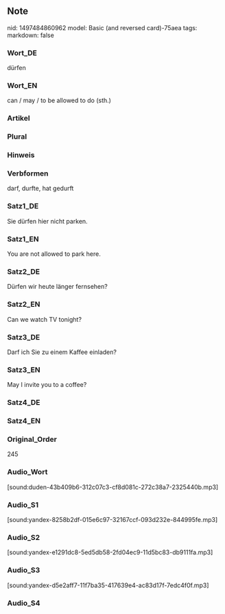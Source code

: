 ## Note
nid: 1497484860962
model: Basic (and reversed card)-75aea
tags: 
markdown: false

### Wort_DE
dürfen

### Wort_EN
can / may / to be allowed to do (sth.)

### Artikel


### Plural


### Hinweis


### Verbformen
darf, durfte, hat gedurft

### Satz1_DE
Sie dürfen hier nicht parken.

### Satz1_EN
You are not allowed to park here.

### Satz2_DE
Dürfen wir heute länger fernsehen?

### Satz2_EN
Can we watch TV tonight?

### Satz3_DE
Darf ich Sie zu einem Kaffee einladen?

### Satz3_EN
May I invite you to a coffee?

### Satz4_DE


### Satz4_EN


### Original_Order
245

### Audio_Wort
[sound:duden-43b409b6-312c07c3-cf8d081c-272c38a7-2325440b.mp3]

### Audio_S1
[sound:yandex-8258b2df-015e6c97-32167ccf-093d232e-844995fe.mp3]

### Audio_S2
[sound:yandex-e1291dc8-5ed5db58-2fd04ec9-11d5bc83-db9111fa.mp3]

### Audio_S3
[sound:yandex-d5e2aff7-11f7ba35-417639e4-ac83d17f-7edc4f0f.mp3]

### Audio_S4

